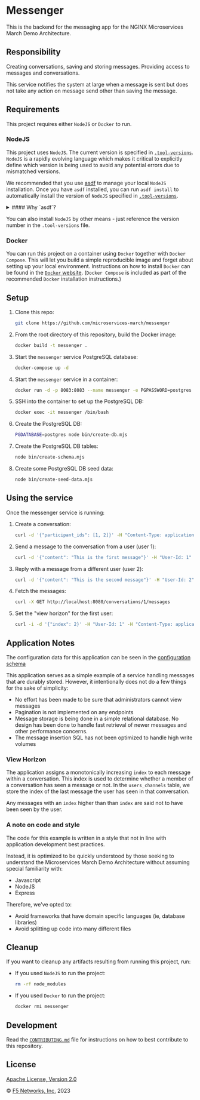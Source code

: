 # Messenger

This is the backend for the messaging app for the NGINX Microservices March Demo Architecture.

## Responsibility

Creating conversations, saving and storing messages. Providing access to messages and conversations.

This service notifies the system at large when a message is sent but does not take any action on message send other than saving the message.

## Requirements

This project requires either `NodeJS` or `Docker` to run.

### NodeJS

This project uses `NodeJS`. The current version is specified in [`.tool-versions`](https://github.com/microservices-march/webhook-receiver/blob/main/.tool-versions). `NodeJS` is a rapidly evolving language which makes it critical to explicitly define which version is being used to avoid any potential errors due to mismatched versions.

We recommended that you use [asdf](https://asdf-vm.com/guide/getting-started.html) to manage your local `NodeJS` installation. Once you have `asdf` installed, you can run `asdf install` to automatically install the version of `NodeJS` specified in [`.tool-versions`](https://github.com/microservices-march/webhook-receiver/blob/main/.tool-versions).

<details>
<summary>
#### Why `asdf`?
</summary>
In a microservices environment, you may have to work on projects that use different versions of a runtime like `NodeJS`, or use a different language altogether!

[asdf](https://asdf-vm.com/guide/getting-started.html) is a single tool that lets you manage multiple versions of different languages in isolation and will automatically install and/or switch to the required runtime/version in any directory that has a `.tool-versions` file.

This is helpful in getting closer to [Dev/prod parity](https://12factor.net/dev-prod-parity) in a microservices environment. As you can see in this project, the [GitHub action workflow](https://github.com/microservices-march/webhook-receiver/blob/main/.github/workflows/test.yml) uses the same version called out in [`.tool-versions`](https://github.com/microservices-march/webhook-receiver/blob/main/.tool-versions) to test the codebase and build a Docker image.

This way, if we use `asdf` we're guaranteed to be developing, testing, and releasing to a consistent version of NodeJS.
</details>

You can also install `NodeJS` by other means - just reference the version number in the `.tool-versions` file.

### Docker

You can run this project on a container using `Docker` together with `Docker Compose`. This will let you build a simple reproducible image and forget about setting up your local environment. Instructions on how to install `Docker` can be found in the [`Docker` website](https://docs.docker.com/get-docker/). (`Docker Compose` is included as part of the recommended `Docker` installation instructions.)

## Setup

1. Clone this repo:

    ```bash
    git clone https://github.com/microservices-march/messenger
    ```

2. From the root directory of this repository, build the Docker image:

    ```bash
    docker build -t messenger .
    ```

3. Start the `messenger` service PostgreSQL database:

    ```bash
    docker-compose up -d
    ```

4. Start the `messenger` service in a container:

    ```bash
    docker run -d -p 8083:8083 --name messenger -e PGPASSWORD=postgres -e CREATE_DB_NAME=messenger -e PGHOST=messenger-db-1 -e AMQPHOST=rabbitmq -e AMQPPORT=5672 -e PORT=8083 --network mm_2023 messenger
    ```

5. SSH into the container to set up the PostgreSQL DB:

    ```bash
    docker exec -it messenger /bin/bash
    ```

6. Create the PostgreSQL DB:

    ```bash
    PGDATABASE=postgres node bin/create-db.mjs
    ```

7. Create the PostgreSQL DB tables:

    ```bash
    node bin/create-schema.mjs
    ```

8. Create some PostgreSQL DB seed data:

    ```bash
    node bin/create-seed-data.mjs
    ```

## Using the service

Once the messenger service is running:

1. Create a conversation:

    ```bash
    curl -d '{"participant_ids": [1, 2]}' -H "Content-Type: application/json" -X POST http://localhost:8083/conversations
    ```

2. Send a message to the conversation from a user (user 1):

    ```bash
    curl -d '{"content": "This is the first message"}' -H "User-Id: 1" -H "Content-Type: application/json" -X POST 'http://localhost:8080/conversations/1/messages'
    ```

3. Reply with a message from a different user (user 2):

    ```bash
    curl -d '{"content": "This is the second message"}' -H "User-Id: 2" -H "Content-Type: application/json" -X POST 'http://localhost:8080/conversations/1/messages'
    ```

4. Fetch the messages:

    ```bash
    curl -X GET http://localhost:8080/conversations/1/messages
    ```

5. Set the "view horizon" for the first user:

    ```bash
    curl -i -d '{"index": 2}' -H "User-Id: 1" -H "Content-Type: application/json" -X POST 'http://localhost:8080/conversations/1/view_horizon'
    ```

## Application Notes

The configuration data for this application can be seen in the [configuration schema](https://github.com/microservices-march/messenger/blob/main/config/config.mjs)

This application serves as a simple example of a service handling messages that are durably stored. However, it intentionally does not do a few things for the sake of simplicity:

* No effort has been made to be sure that administrators cannot view messages
* Pagination is not implemented on any endpoints
* Message storage is being done in a simple relational database.  No design has been done to handle fast retrieval of newer messages and other performance concerns.
* The message insertion SQL has not been optimized to handle high write volumes

### View Horizon

The application assigns a monotonically increasing `index` to each message within a conversation. This index is used to determine whether a member of a conversation has seen a message or not.  In the `users_channels` table, we store the index of the last message the user has seen in that conversation.

Any messages with an `index` higher than than `index` are said not to have been seen by the user.

### A note on code and style

The code for this example is written in a style that not in line with application development best practices.

Instead, it is optimized to be quickly understood by those seeking to understand the Microservices March Demo Architecture without assuming special familiarity with:

* Javascript
* NodeJS
* Express

Therefore, we've opted to:

* Avoid frameworks that have domain specific languages (ie, database libraries)
* Avoid splitting up code into many different files

## Cleanup

If you want to cleanup any artifacts resulting from running this project, run:

* If you used `NodeJS` to run the project:

  ```bash
  rm -rf node_modules
  ```

* If you used `Docker` to run the project:

  ```bash
  docker rmi messenger
  ```

## Development

Read the [`CONTRIBUTING.md`](https://github.com/microservices-march/messenger/blob/main/CONTRIBUTING.md) file for instructions on how to best contribute to this repository.

## License

[Apache License, Version 2.0](https://github.com/microservices-march/messenger/blob/main/LICENSE)

&copy; [F5 Networks, Inc.](https://www.f5.com/) 2023
